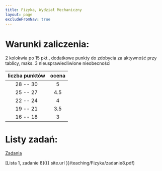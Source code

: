 ```yaml
---
title: Fizyka, Wydział Mechaniczny
layout: page
excludeFromNav: true
---
```


# Warunki zaliczenia:

2 kolokwia po 15 pkt., dodatkowe punkty do zdobycia za aktywność przy tablicy, maks. 3 nieusprawiedliwione nieobecności

| liczba punktów | ocena 
| :---: | :---: 
| 28 -- 30  |   5   
| 25 -- 27  | 4.5  
| 22 -- 24  |   4   
| 19 -- 21  | 3.5  
| 16 -- 18  |   3 

# Listy zadań:

[Zadania](http://www.if.pwr.edu.pl/~mierzejewski/)

[Lista 1, zadanie 8]({{ site.url }}/teaching/Fizyka/zadanie8.pdf)
